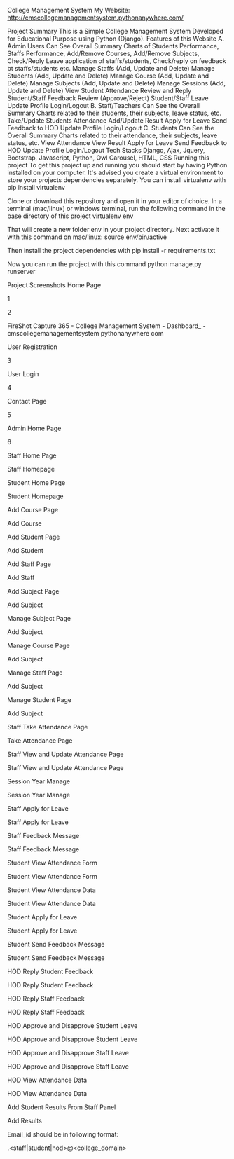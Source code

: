 College Management System
My Website:
http://cmscollegemanagementsystem.pythonanywhere.com/

Project Summary
This is a Simple College Management System Developed for Educational Purpose using Python (Django).
Features of this Website
A. Admin Users Can
See Overall Summary Charts of Students Performance, Staffs Performance, Add/Remove Courses, Add/Remove Subjects, Check/Reply Leave application of staffs/students, Check/reply on feedback bt staffs/students etc.
Manage Staffs (Add, Update and Delete)
Manage Students (Add, Update and Delete)
Manage Course (Add, Update and Delete)
Manage Subjects (Add, Update and Delete)
Manage Sessions (Add, Update and Delete)
View Student Attendance
Review and Reply Student/Staff Feedback
Review (Approve/Reject) Student/Staff Leave
Update Profile
Login/Logout
B. Staff/Teachers Can
See the Overall Summary Charts related to their students, their subjects, leave status, etc.
Take/Update Students Attendance
Add/Update Result
Apply for Leave
Send Feedback to HOD
Update Profile
Login/Logout
C. Students Can
See the Overall Summary Charts related to their attendance, their subjects, leave status, etc.
View Attendance
View Result
Apply for Leave
Send Feedback to HOD
Update Profile
Login/Logout
Tech Stacks
Django, Ajax, Jquery, Bootstrap, Javascript, Python, Owl Carousel, HTML, CSS
Running this project
To get this project up and running you should start by having Python installed on your computer. It's advised you create a virtual environment to store your projects dependencies separately. You can install virtualenv with
pip install virtualenv

Clone or download this repository and open it in your editor of choice. In a terminal (mac/linux) or windows terminal, run the following command in the base directory of this project
virtualenv env

That will create a new folder env in your project directory. Next activate it with this command on mac/linux:
source env/bin/active

Then install the project dependencies with
pip install -r requirements.txt

Now you can run the project with this command
python manage.py runserver

Project Screenshots
Home Page

1

2

FireShot Capture 365 - College Management System - Dashboard_ - cmscollegemanagementsystem pythonanywhere com

User Registration

3

User Login

4

Contact Page

5

Admin Home Page

6

Staff Home Page

Staff Homepage

Student Home Page

Student Homepage

Add Course Page

Add Course

Add Student Page

Add Student

Add Staff Page

Add Staff

Add Subject Page

Add Subject

Manage Subject Page

Add Subject

Manage Course Page

Add Subject

Manage Staff Page

Add Subject

Manage Student Page

Add Subject

Staff Take Attendance Page

Take Attendance Page

Staff View and Update Attendance Page

Staff View and Update Attendance Page

Session Year Manage

Session Year Manage

Staff Apply for Leave

Staff Apply for Leave

Staff Feedback Message

Staff Feedback Message

Student View Attendance Form

Student View Attendance Form

Student View Attendance Data

Student View Attendance Data

Student Apply for Leave

Student Apply for Leave

Student Send Feedback Message

Student Send Feedback Message

HOD Reply Student Feedback

HOD Reply Student Feedback

HOD Reply Staff Feedback

HOD Reply Staff Feedback

HOD Approve and Disapprove Student Leave

HOD Approve and Disapprove Student Leave

HOD Approve and Disapprove Staff Leave

HOD Approve and Disapprove Staff Leave

HOD View Attendance Data

HOD View Attendance Data

Add Student Results From Staff Panel

Add Results

Email_id should be in following format:

<username>.<staff|student|hod>@<college_domain>
